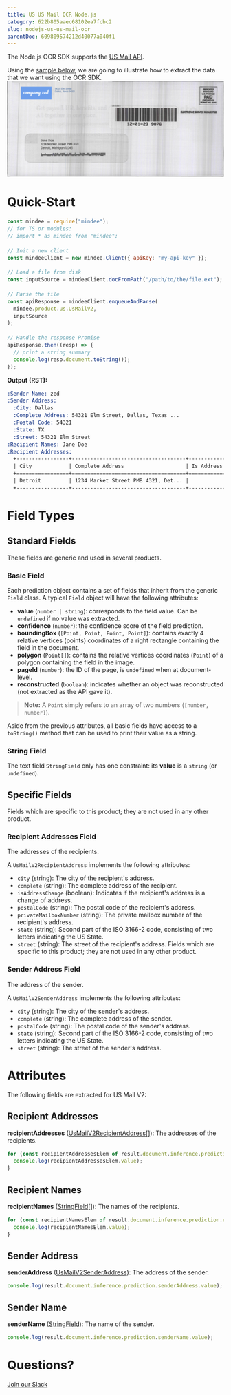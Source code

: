 ```yaml
---
title: US US Mail OCR Node.js
category: 622b805aaec68102ea7fcbc2
slug: nodejs-us-us-mail-ocr
parentDoc: 609809574212d40077a040f1
---
```

The Node.js OCR SDK supports the [US Mail API](https://platform.mindee.com/mindee/us_mail).

Using the [sample below](https://github.com/mindee/client-lib-test-data/blob/main/products/us_mail/default_sample.jpg), we are going to illustrate how to extract the data that we want using the OCR SDK.
![US Mail sample](https://github.com/mindee/client-lib-test-data/blob/main/products/us_mail/default_sample.jpg?raw=true)

# Quick-Start
```js
const mindee = require("mindee");
// for TS or modules:
// import * as mindee from "mindee";

// Init a new client
const mindeeClient = new mindee.Client({ apiKey: "my-api-key" });

// Load a file from disk
const inputSource = mindeeClient.docFromPath("/path/to/the/file.ext");

// Parse the file
const apiResponse = mindeeClient.enqueueAndParse(
  mindee.product.us.UsMailV2,
  inputSource
);

// Handle the response Promise
apiResponse.then((resp) => {
  // print a string summary
  console.log(resp.document.toString());
});
```

**Output (RST):**
```rst
:Sender Name: zed
:Sender Address:
  :City: Dallas
  :Complete Address: 54321 Elm Street, Dallas, Texas ...
  :Postal Code: 54321
  :State: TX
  :Street: 54321 Elm Street
:Recipient Names: Jane Doe
:Recipient Addresses:
  +-----------------+-------------------------------------+-------------------+-------------+------------------------+-------+---------------------------+
  | City            | Complete Address                    | Is Address Change | Postal Code | Private Mailbox Number | State | Street                    |
  +=================+=====================================+===================+=============+========================+=======+===========================+
  | Detroit         | 1234 Market Street PMB 4321, Det... |                   | 12345       | 4321                   | MI    | 1234 Market Street        |
  +-----------------+-------------------------------------+-------------------+-------------+------------------------+-------+---------------------------+
```

# Field Types
## Standard Fields
These fields are generic and used in several products.

### Basic Field
Each prediction object contains a set of fields that inherit from the generic `Field` class.
A typical `Field` object will have the following attributes:

* **value** (`number | string`): corresponds to the field value. Can be `undefined` if no value was extracted.
* **confidence** (`number`): the confidence score of the field prediction.
* **boundingBox** (`[Point, Point, Point, Point]`): contains exactly 4 relative vertices (points) coordinates of a right rectangle containing the field in the document.
* **polygon** (`Point[]`): contains the relative vertices coordinates (`Point`) of a polygon containing the field in the image.
* **pageId** (`number`): the ID of the page, is `undefined` when at document-level.
* **reconstructed** (`boolean`): indicates whether an object was reconstructed (not extracted as the API gave it).

> **Note:** A `Point` simply refers to an array of two numbers (`[number, number]`).


Aside from the previous attributes, all basic fields have access to a `toString()` method that can be used to print their value as a string.

### String Field
The text field `StringField` only has one constraint: its **value** is a `string` (or `undefined`).

## Specific Fields
Fields which are specific to this product; they are not used in any other product.

### Recipient Addresses Field
The addresses of the recipients.

A `UsMailV2RecipientAddress` implements the following attributes:

* `city` (string): The city of the recipient's address.
* `complete` (string): The complete address of the recipient.
* `isAddressChange` (boolean): Indicates if the recipient's address is a change of address.
* `postalCode` (string): The postal code of the recipient's address.
* `privateMailboxNumber` (string): The private mailbox number of the recipient's address.
* `state` (string): Second part of the ISO 3166-2 code, consisting of two letters indicating the US State.
* `street` (string): The street of the recipient's address.
Fields which are specific to this product; they are not used in any other product.

### Sender Address Field
The address of the sender.

A `UsMailV2SenderAddress` implements the following attributes:

* `city` (string): The city of the sender's address.
* `complete` (string): The complete address of the sender.
* `postalCode` (string): The postal code of the sender's address.
* `state` (string): Second part of the ISO 3166-2 code, consisting of two letters indicating the US State.
* `street` (string): The street of the sender's address.

# Attributes
The following fields are extracted for US Mail V2:

## Recipient Addresses
**recipientAddresses** ([UsMailV2RecipientAddress](#recipient-addresses-field)[]): The addresses of the recipients.

```js
for (const recipientAddressesElem of result.document.inference.prediction.recipientAddresses) {
  console.log(recipientAddressesElem.value);
}
```

## Recipient Names
**recipientNames** ([StringField](#string-field)[]): The names of the recipients.

```js
for (const recipientNamesElem of result.document.inference.prediction.recipientNames) {
  console.log(recipientNamesElem.value);
}
```

## Sender Address
**senderAddress** ([UsMailV2SenderAddress](#sender-address-field)): The address of the sender.

```js
console.log(result.document.inference.prediction.senderAddress.value);
```

## Sender Name
**senderName** ([StringField](#string-field)): The name of the sender.

```js
console.log(result.document.inference.prediction.senderName.value);
```

# Questions?
[Join our Slack](https://join.slack.com/t/mindee-community/shared_invite/zt-2d0ds7dtz-DPAF81ZqTy20chsYpQBW5g)
